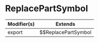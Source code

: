 # ReplacePartSymbol

| Modifier(s)                            | Extends                                    |
|----------------------------------------|--------------------------------------------|
| export | $$ReplacePartSymbol |